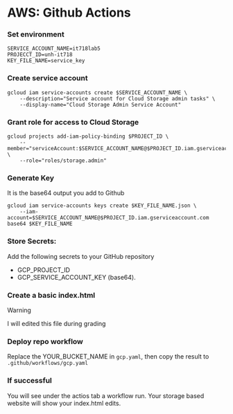 # AWS: Github Actions

### Set environment
```
SERVICE_ACCOUNT_NAME=it718lab5
PROJECCT_ID=unh-it718
KEY_FILE_NAME=service_key
```
### Create service account
```
gcloud iam service-accounts create $SERVICE_ACCOUNT_NAME \
    --description="Service account for Cloud Storage admin tasks" \
    --display-name="Cloud Storage Admin Service Account"
```
### Grant role for access to Cloud Storage
```
gcloud projects add-iam-policy-binding $PROJECT_ID \
    --member="serviceAccount:$SERVICE_ACCOUNT_NAME@$PROJECT_ID.iam.gserviceaccount.com" \
    --role="roles/storage.admin"
```
### Generate Key
It is the base64 output you add to Github
```
gcloud iam service-accounts keys create $KEY_FILE_NAME.json \
    --iam-account=$SERVICE_ACCOUNT_NAME@$PROJECT_ID.iam.gserviceaccount.com
base64 $KEY_FILE_NAME
```

### Store Secrets:
Add the following secrets to your GitHub repository
- GCP_PROJECT_ID
- GCP_SERVICE_ACCOUNT_KEY (base64).

### Create a basic index.html
> [!WARNING]
> I will edited this file during grading

### Deploy repo workflow
Replace the YOUR_BUCKET_NAME in `gcp.yaml`, then copy the result to `.github/workflows/gcp.yaml`

### If successful
You will see under the actios tab a workflow run.
Your storage based website will show your index.html edits.

